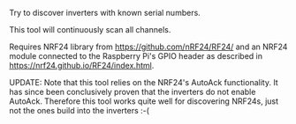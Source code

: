 Try to discover inverters with known serial numbers.

This tool will continuously scan all channels.

Requires NRF24 library from https://github.com/nRF24/RF24/ and an NRF24
module connected to the Raspberry Pi's GPIO header as described in
https://nrf24.github.io/RF24/index.html.

UPDATE: Note that this tool relies on the NRF24's AutoAck functionality.
It has since been conclusively proven that the inverters do not enable
AutoAck. Therefore this tool works quite well for discovering NRF24s,
just not the ones build into the inverters :-(
